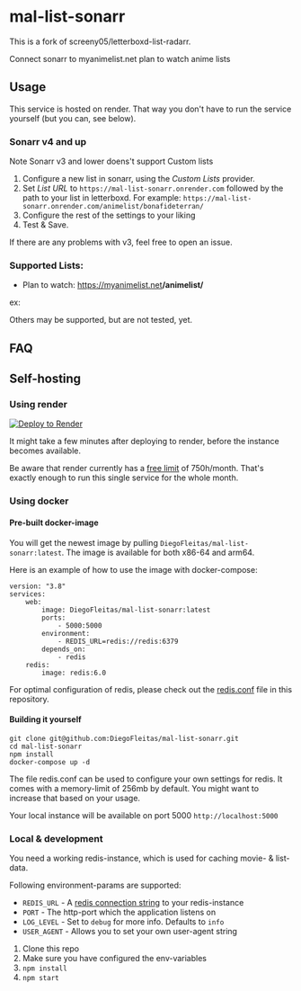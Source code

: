 # mal-list-sonarr

This is a fork of screeny05/letterboxd-list-radarr.

Connect sonarr to myanimelist.net plan to watch anime lists

## Usage

This service is hosted on render. That way you don't have to run the service yourself (but you can, see below).

### Sonarr v4 and up

Note Sonarr v3 and lower doens't support Custom lists

1. Configure a new list in sonarr, using the _Custom Lists_ provider.
2. Set _List URL_ to `https://mal-list-sonarr.onrender.com` followed by the path to your list in letterboxd. For example: `https://mal-list-sonarr.onrender.com/animelist/bonafideterran/`
3. Configure the rest of the settings to your liking
4. Test & Save.

If there are any problems with v3, feel free to open an issue.

### Supported Lists:

-   Plan to watch: https://myanimelist.net<b>/animelist/<username></b>

ex:

Others may be supported, but are not tested, yet.

## FAQ

## Self-hosting

### Using render

[![Deploy to Render](https://render.com/images/deploy-to-render-button.svg)](https://render.com/deploy)

It might take a few minutes after deploying to render, before the instance becomes available.

Be aware that render currently has a [free limit](https://render.com/docs/free) of 750h/month. That's exactly enough to run this single service for the whole month.

### Using docker

#### Pre-built docker-image

You will get the newest image by pulling `DiegoFleitas/mal-list-sonarr:latest`. The image is available for both x86-64 and arm64.

Here is an example of how to use the image with docker-compose:

```
version: "3.8"
services:
    web:
        image: DiegoFleitas/mal-list-sonarr:latest
        ports:
            - 5000:5000
        environment:
            - REDIS_URL=redis://redis:6379
        depends_on:
            - redis
    redis:
        image: redis:6.0
```

For optimal configuration of redis, please check out the [redis.conf](redis.conf) file in this repository.

#### Building it yourself

```
git clone git@github.com:DiegoFleitas/mal-list-sonarr.git
cd mal-list-sonarr
npm install
docker-compose up -d
```

The file redis.conf can be used to configure your own settings for redis. It comes with a memory-limit of 256mb by default. You might want to increase that based on your usage.

Your local instance will be available on port 5000 `http://localhost:5000`

### Local & development

You need a working redis-instance, which is used for caching movie- & list-data.

Following environment-params are supported:

-   `REDIS_URL` - A [redis connection string](https://github.com/ServiceStack/ServiceStack.Redis#redis-connection-strings) to your redis-instance
-   `PORT` - The http-port which the application listens on
-   `LOG_LEVEL` - Set to `debug` for more info. Defaults to `info`
-   `USER_AGENT` - Allows you to set your own user-agent string

1. Clone this repo
2. Make sure you have configured the env-variables
3. `npm install`
4. `npm start`
